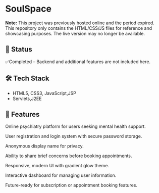# SoulSpace

**Note:** This project was previously hosted online and the period expired. This repository only contains the HTML/CSS/JS files for reference and showcasing purposes. The live version may no longer be available.  

## 🚀 Status
✅Completed – Backend and additional features are not included here.

## 🛠️ Tech Stack
- HTML5, CSS3, JavaScript,JSP
- Servlets,J2EE

## 📂 Features
Online psychiatry platform for users seeking mental health support.

User registration and login system with secure password storage.

Anonymous display name for privacy.

Ability to share brief concerns before booking appointments.

Responsive, modern UI with gradient glow theme.

Interactive dashboard for managing user information.

Future-ready for subscription or appointment booking features.
